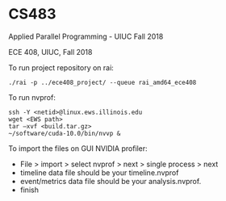 # CS483

Applied Parallel Programming - UIUC Fall 2018

ECE 408, UIUC, Fall 2018

To run project repository on rai:

```./rai -p ../ece408_project/ --queue rai_amd64_ece408```

To run nvprof:

```
ssh -Y <netid>@linux.ews.illinois.edu
wget <EWS path>
tar –xvf <build.tar.gz>
~/software/cuda-10.0/bin/nvvp &
```

To import the files on GUI NVIDIA profiler:
- File > import > select nvprof > next > single process > next
- timeline data file should be your timeline.nvprof
- event/metrics data file should be your analysis.nvprof.
- finish
